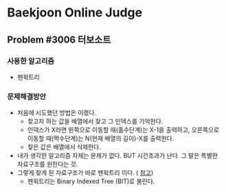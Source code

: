 Baekjoon Online Judge
=====================
## Problem #3006 터보소트
### 사용한 알고리즘
* 펜윅트리
### 문제해결방안
* 처음에 시도했던 방법은 이랬다.
  * 찾고자 하는 값을 배열에서 찾고 그 인덱스를 기억한다.
  * 인덱스가 X라면 왼쪽으로 이동할 때(홀수단계)는 X-1을 출력하고, 오른쪽으로 이동할 때(짝수단계)는 N(현재 배열의 길이)-X를 출력한다.
  * 찾은 값은 배열에서 삭제한다.
* 내가 생각한 알고리즘 자체는 문제가 없다. BUT 시간초과가 난다. 그 말은 특별한 자료구조를 원한다는 것.
* 그렇게 찾게 된 자료구조가 바로 펜윅트리 이다. ( [참고](https://www.crocus.co.kr/666))
  * 펜윅트리는 Binary Indexed Tree (BIT)로 불린다.
